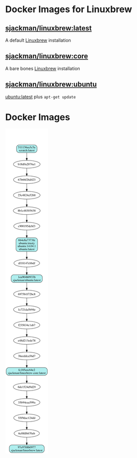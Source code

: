 Docker Images for Linuxbrew
================================================================================

## [sjackman/linuxbrew:latest][]
A default [Linuxbrew][] installation

## [sjackman/linuxbrew:core][]
A bare bones [Linuxbrew][] installation

## [sjackman/linuxbrew:ubuntu][]
[ubuntu:latest][] plus `apt-get update`

[Linuxbrew]: http://brew.sh/linuxbrew/
[sjackman/linuxbrew:latest]: latest/Dockerfile
[sjackman/linuxbrew:core]: core/Dockerfile
[sjackman/linuxbrew:ubuntu]: ubuntu/Dockerfile
[ubuntu:latest]: https://registry.hub.docker.com/_/ubuntu/

Docker Images
================================================================================

![Docker images](docker-images.png)
